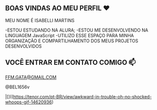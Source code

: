 ## BOAS VINDAS AO MEU PERFIL ❤

MEU NOME É ISABELLI MARTINS 

-ESTOU ESTUDANDO NA ALURA;
-ESTOU ME DESENVOLVENDO NA LINGUAGEM JavaScript
-UTILIZO ESSE ESPAÇO PARA MINHA ORGANIZAÇÃO E COMPARTILHAMENTO  DOS MEUS PROJETOS DESENVOLVIDOS 

## VOCÊ ENTRAR EM CONTATO COMIGO 📫

FFM.GATA@GMAIL.COM

@BEL1656v

|[]((https://tenor.com/pt-BR/view/awkward-in-trouble-oh-no-shocked-whoops-gif-14620936)
